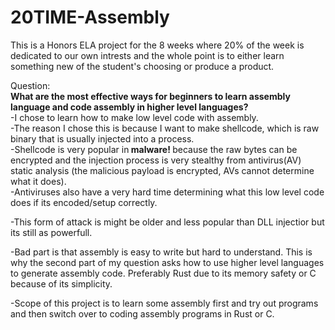 # 20TIME-Assembly
This is a Honors ELA project for the 8 weeks where 20% of the week is dedicated to our own intrests and the whole point is to either learn something new of the student's choosing or produce a product.

Question: <br>
<b> What are the most effective ways for beginners to learn assembly language and code assembly in higher level languages? </b> <br>
-I chose to learn how to make low level code with assembly. <br>
-The reason I chose this is because I want to make shellcode, which is raw binary that is usually injected into a process. <br>
-Shellcode is very popular in<b> malware! </b> because the raw bytes can be encrypted and the injection process is very stealthy from antivirus(AV) static analysis (the malicious payload is encrypted, AVs cannot determine what it does). <br>
-Antiviruses also have a very hard time determining what this low level code does if its encoded/setup correctly. <br>

-This form of attack is might be older and less popular than DLL injectior but its still as powerfull. <br>

-Bad part is that assembly is easy to write but hard to understand. This is why the second part of my question asks how to use higher level languages to generate assembly code. Preferably Rust due to its memory safety or C because of its simplicity. <br>

-Scope of this project is to learn some assembly first and try out programs and then switch over to coding assembly programs in Rust or C.
